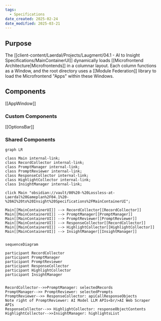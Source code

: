 ```yaml
---
tags:
  - Specifications
date_created: 2025-02-24
date_modified: 2025-03-21
---
```


## Purpose
The [[client-content/Laerdal/Projects/Laugment/04.1 - AI to Insight Specifications/MainContainerUI]] dynamically loads [[Microfrontend Architecture|Microfrontends]] in a columnar layout. Each column functions as a Window, and the root directory uses a [[Module Federation]] library to load the Microfrontend "Apps" within these Windows. 

## Components
[[AppWindow]]


### Custom Components
[[OptionsBar]]


### Shared Components


```mermaid
graph LR

class Main internal-link;
class RecordCollector internal-link;
class PromptManager internal-link;
class PromptReviewer internal-link;
class ResponseCollector internal-link;
class HighlightCollector internal-link;
class InsightManager internal-link;

click Main "obsidian://vault/00%20-%20Lossless-at-Laerdal%20Gameplan%2F04.1%20-%20AI%20to%20Insight%20Specifications%2FMainContainerUI";

Main[[MainContainerUI]] --> RecordCollector[[RecordCollector]]
Main[[MainContainerUI]] --> PromptManager[[PromptManager]]
Main[[MainContainerUI]] --> PromptReviewer[[PromptReviewer]]
Main[[MainContainerUI]] --> ResponseCollector[[RecordCollector]]
Main[[MainContainerUI]] --> HighlightCollector[[HighlightCollector]]
Main[[MainContainerUI]] --> InsightManager[[InsightManager]]


```

```mermaid
sequenceDiagram 

participant RecordCollector
participant PromptManager
participant PromptReviewer
participant ResponseCollector
participant HighlightCollector
participant InsightManager 


RecordCollector-->>PromptManager: selectedRecords
PromptManager-->> PromptReviewer: selectedPrompts
PromptReviewer-->> ResponseCollector: apiCallResponseObjects
Note right of PromptReviewer: AI Model LLM APIs<br/>AI Web Scraper APIs
ResponseCollector-->> HighlightCollector: responseObjectContents 
HighlightCollector-->>InsightManager: highlightsList
```
